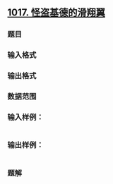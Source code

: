 ## [1017. 怪盗基德的滑翔翼](https://www.acwing.com/problem/content/solution/1019/1/)

### 题目

### 输入格式

### 输出格式

### 数据范围

### 输入样例：

```

```

### 输出样例：

```

```

### 题解